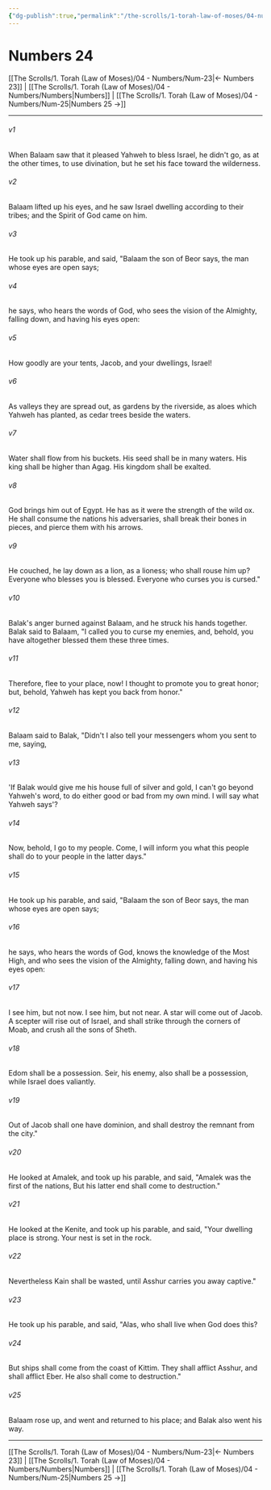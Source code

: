 ```yaml
---
{"dg-publish":true,"permalink":"/the-scrolls/1-torah-law-of-moses/04-numbers/num-24/","tags":["#TheScrolls","#TorahLawofMoses"]}
---
```



# Numbers 24

[[The Scrolls/1. Torah (Law of Moses)/04 - Numbers/Num-23\|← Numbers 23]] | [[The Scrolls/1. Torah (Law of Moses)/04 - Numbers/Numbers\|Numbers]] | [[The Scrolls/1. Torah (Law of Moses)/04 - Numbers/Num-25\|Numbers 25 →]]
***



###### v1 
When Balaam saw that it pleased Yahweh to bless Israel, he didn't go, as at the other times, to use divination, but he set his face toward the wilderness. 

###### v2 
Balaam lifted up his eyes, and he saw Israel dwelling according to their tribes; and the Spirit of God came on him. 

###### v3 
He took up his parable, and said, "Balaam the son of Beor says, the man whose eyes are open says; 

###### v4 
he says, who hears the words of God, who sees the vision of the Almighty, falling down, and having his eyes open: 

###### v5 
How goodly are your tents, Jacob, and your dwellings, Israel! 

###### v6 
As valleys they are spread out, as gardens by the riverside, as aloes which Yahweh has planted, as cedar trees beside the waters. 

###### v7 
Water shall flow from his buckets. His seed shall be in many waters. His king shall be higher than Agag. His kingdom shall be exalted. 

###### v8 
God brings him out of Egypt. He has as it were the strength of the wild ox. He shall consume the nations his adversaries, shall break their bones in pieces, and pierce them with his arrows. 

###### v9 
He couched, he lay down as a lion, as a lioness; who shall rouse him up? Everyone who blesses you is blessed. Everyone who curses you is cursed." 

###### v10 
Balak's anger burned against Balaam, and he struck his hands together. Balak said to Balaam, "I called you to curse my enemies, and, behold, you have altogether blessed them these three times. 

###### v11 
Therefore, flee to your place, now! I thought to promote you to great honor; but, behold, Yahweh has kept you back from honor." 

###### v12 
Balaam said to Balak, "Didn't I also tell your messengers whom you sent to me, saying, 

###### v13 
'If Balak would give me his house full of silver and gold, I can't go beyond Yahweh's word, to do either good or bad from my own mind. I will say what Yahweh says'? 

###### v14 
Now, behold, I go to my people. Come, I will inform you what this people shall do to your people in the latter days." 

###### v15 
He took up his parable, and said, "Balaam the son of Beor says, the man whose eyes are open says; 

###### v16 
he says, who hears the words of God, knows the knowledge of the Most High, and who sees the vision of the Almighty, falling down, and having his eyes open: 

###### v17 
I see him, but not now. I see him, but not near. A star will come out of Jacob. A scepter will rise out of Israel, and shall strike through the corners of Moab, and crush all the sons of Sheth. 

###### v18 
Edom shall be a possession. Seir, his enemy, also shall be a possession, while Israel does valiantly. 

###### v19 
Out of Jacob shall one have dominion, and shall destroy the remnant from the city." 

###### v20 
He looked at Amalek, and took up his parable, and said, "Amalek was the first of the nations, But his latter end shall come to destruction." 

###### v21 
He looked at the Kenite, and took up his parable, and said, "Your dwelling place is strong. Your nest is set in the rock. 

###### v22 
Nevertheless Kain shall be wasted, until Asshur carries you away captive." 

###### v23 
He took up his parable, and said, "Alas, who shall live when God does this? 

###### v24 
But ships shall come from the coast of Kittim. They shall afflict Asshur, and shall afflict Eber. He also shall come to destruction." 

###### v25 
Balaam rose up, and went and returned to his place; and Balak also went his way.

***
[[The Scrolls/1. Torah (Law of Moses)/04 - Numbers/Num-23\|← Numbers 23]] | [[The Scrolls/1. Torah (Law of Moses)/04 - Numbers/Numbers\|Numbers]] | [[The Scrolls/1. Torah (Law of Moses)/04 - Numbers/Num-25\|Numbers 25 →]]
